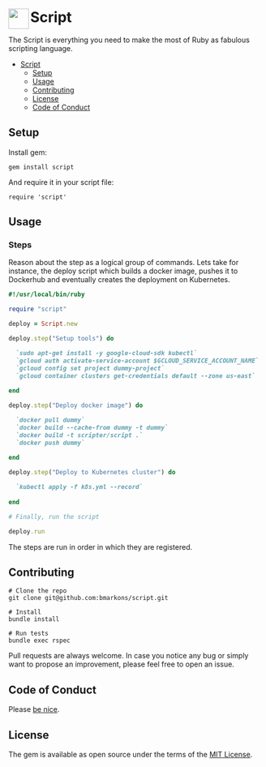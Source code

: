 # Script<img width="40" align="left" src="https://cdn.codementor.io/assets/topic/category_header/ruby-on-rails-bc9ab2af8d92eb4e7eb3211d548a09ad.png"> 

The Script is everything you need to make the most of Ruby as fabulous scripting language.

   * [Script](#script)
      * [Setup](#setup)
      * [Usage](#usage)
      * [Contributing](#contributing)
      * [License](#license)
      * [Code of Conduct](#code-of-conduct)

## Setup

Install gem:

```
gem install script
```

And require it in your script file:

```
require 'script'
```

## Usage

### Steps

Reason about the step as a logical group of commands. Lets take for instance, the deploy script which builds a docker image, pushes it to Dockerhub and eventually creates the deployment on Kubernetes.

```ruby
#!/usr/local/bin/ruby

require "script"

deploy = Script.new

deploy.step("Setup tools") do

  `sudo apt-get install -y google-cloud-sdk kubectl`
  `gcloud auth activate-service-account $GCLOUD_SERVICE_ACCOUNT_NAME`
  `gcloud config set project dummy-project`
  `gcloud container clusters get-credentials default --zone us-east`
  
end

deploy.step("Deploy docker image") do

  `docker pull dummy`
  `docker build --cache-from dummy -t dummy`
  `docker build -t scripter/script .`
  `docker push dummy`
  
end

deploy.step("Deploy to Kubernetes cluster") do

  `kubectl apply -f k8s.yml --record`
  
end

# Finally, run the script

deploy.run
```

The steps are run in order in which they are registered.

## Contributing

```
# Clone the repo
git clone git@github.com:bmarkons/script.git

# Install
bundle install

# Run tests
bundle exec rspec
```

Pull requests are always welcome. In case you notice any bug or simply want to propose an improvement, please feel free to open an issue.

## Code of Conduct

Please [be nice](https://github.com/bmarkons/script/blob/master/CODE_OF_CONDUCT.md).

## License

The gem is available as open source under the terms of the [MIT License](https://opensource.org/licenses/MIT).
